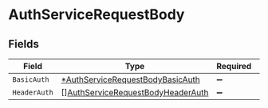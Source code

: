 # AuthServiceRequestBody


## Fields

| Field                                                                                         | Type                                                                                          | Required                                                                                      | Description                                                                                   |
| --------------------------------------------------------------------------------------------- | --------------------------------------------------------------------------------------------- | --------------------------------------------------------------------------------------------- | --------------------------------------------------------------------------------------------- |
| `BasicAuth`                                                                                   | [*AuthServiceRequestBodyBasicAuth](../../models/shared/authservicerequestbodybasicauth.md)    | :heavy_minus_sign:                                                                            | N/A                                                                                           |
| `HeaderAuth`                                                                                  | [][AuthServiceRequestBodyHeaderAuth](../../models/shared/authservicerequestbodyheaderauth.md) | :heavy_minus_sign:                                                                            | N/A                                                                                           |